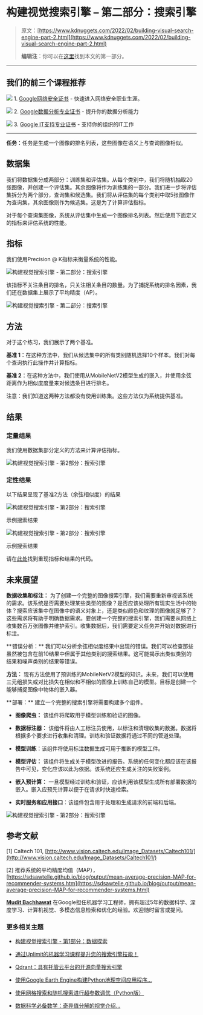 # 构建视觉搜索引擎 – 第二部分：搜索引擎

> 原文：[https://www.kdnuggets.com/2022/02/building-visual-search-engine-part-2.html](https://www.kdnuggets.com/2022/02/building-visual-search-engine-part-2.html)
> 
> **编辑注**：你可以在[这里](https://www.kdnuggets.com/2022/02/building-visual-search-engine-part-1.html)找到本文的第一部分。

* * *

## 我们的前三个课程推荐

![](../Images/0244c01ba9267c002ef39d4907e0b8fb.png) 1\. [Google网络安全证书](https://www.kdnuggets.com/google-cybersecurity) - 快速进入网络安全职业生涯。

![](../Images/e225c49c3c91745821c8c0368bf04711.png) 2\. [Google数据分析专业证书](https://www.kdnuggets.com/google-data-analytics) - 提升你的数据分析能力

![](../Images/0244c01ba9267c002ef39d4907e0b8fb.png) 3\. [Google IT支持专业证书](https://www.kdnuggets.com/google-itsupport) - 支持你的组织的IT工作

* * *

**任务**：任务是生成一个图像的排名列表，这些图像在语义上与查询图像相似。

## ****数据集****

我们将数据集分成两部分：训练集和评估集。从每个类别中，我们将随机抽取20张图像，并创建一个评估集。其余图像将作为训练集的一部分。我们进一步将评估集拆分为两个部分，查询集和候选集。我们将从评估集的每个类别中取5张图像作为查询集，其余图像则作为候选集。这是为了计算评估指标。

对于每个查询集图像，系统从评估集中生成一个图像排名列表。然后使用下面定义的指标来评估系统的性能。

## ****指标****

我们使用Precision @ K指标来衡量系统的性能。

![构建视觉搜索引擎 - 第二部分：搜索引擎](../Images/ecacb2ddf40649eab21e8273b7d8223b.png)

该指标不关注条目的排名，只关注相关条目的数量。为了捕捉系统的排名因素，我们还在数据集上展示了平均精度（AP）。

![构建视觉搜索引擎 - 第二部分：搜索引擎](../Images/f5f2afbb8c8477b3e700bc1ca5aa5e8d.png)

## ****方法****

对于这个练习，我们展示了两个基准。

**基准 1**：在这种方法中，我们从候选集中的所有类别随机选择10个样本。我们对每个查询执行此操作并计算指标。

**基准 2**：在这种方法中，我们使用从MobileNetV2模型生成的嵌入，并使用余弦距离作为相似度度量来对候选条目进行排名。

注意：我们知道这两种方法都没有使用训练集。这些方法仅为系统提供基准。

## ****结果****

### **定量结果**

我们使用数据集部分定义的方法来计算评估指标。

![构建视觉搜索引擎 - 第2部分：搜索引擎](../Images/6edafdc0fa801e4dc637b81754fe8838.png)

### **定性结果**

以下结果呈现了基准2方法（余弦相似度）的结果

![构建视觉搜索引擎 - 第2部分：搜索引擎](../Images/2983ecf874ba04552889d5a01297adfd.png)

示例搜索结果

![构建视觉搜索引擎 - 第2部分：搜索引擎](../Images/0923dfe0a1cc2646e27ea9398c492a33.png)

示例搜索结果

请在[此处](https://github.com/muditbac/caltech-search)找到重现指标和结果的代码。

## 未来展望

**数据收集和标注：** 为了创建一个完整的图像搜索引擎，我们需要重新审视该系统的需求。该系统是否需要处理某些类型的图像？是否应该处理所有现实生活中的物体？搜索应该集中在图像中的语义对象上，还是类似颜色和纹理的图像就足够了？这些需求将有助于明确数据需求。要创建一个完整的搜索引擎，我们需要从网络上收集数百万张图像并维护索引。收集数据后，我们需要定义任务并开始对数据进行标注。

** 错误分析：** 我们可以分析余弦相似度结果中出现的错误。我们可以检查那些虽然被包含在前10结果中但属于其他类别的搜索结果。这可能揭示出类似类别的结果和噪声类别的结果等错误。

**方法：** 现有方法使用了预训练的MobileNetV2模型的知识。未来，我们可以使用三元组损失或对比损失在相似和不相似的图像上训练自己的模型。目标是创建一个能够捕捉图像中物体的嵌入器。

** 部署：** 建立一个完整的搜索引擎将需要构建多个组件。

+   **图像爬虫：** 该组件将爬取用于模型训练和验证的图像。

+   **数据标注器：** 该组件将由人工标注员使用，以标注和清理收集的数据。数据将根据多个要求进行收集和清理。训练和验证数据将通过不同的管道处理。

+   **模型训练**：该组件将使用标注数据生成可用于推断的模型工件。

+   **模型评估：** 该组件将生成关于模型改进的报告。系统的任何变化都应该在该报告中可见，变化应该以此为依据。该系统还应生成关注的失败案例。

+   **嵌入预计算：** 一旦模型经过训练和验证，应该利用该模型生成所有部署数据的嵌入。嵌入应预先计算以便于在请求时快速检索。

+   **实时服务和应用接口**：该组件包含用于处理和生成请求的前端和后端。

![构建视觉搜索引擎 - 第2部分：搜索引擎](../Images/2ef582305ff797e5e409c939a606dcce.png)

## 参考文献

[1] Caltech 101, [http://www.vision.caltech.edu/Image_Datasets/Caltech101/](http://www.vision.caltech.edu/Image_Datasets/Caltech101/)

[2] 推荐系统的平均精度均值（MAP）， [https://sdsawtelle.github.io/blog/output/mean-average-precision-MAP-for-recommender-systems.htm](https://sdsawtelle.github.io/blog/output/mean-average-precision-MAP-for-recommender-systems.html)

**[Mudit Bachhawat](https://www.linkedin.com/in/muditbac/?originalSubdomain=in)** 在Google担任机器学习工程师，拥有超过5年的数据科学、深度学习、计算机视觉、多模态信息检索和优化的经验。欢迎随时留言或提问。

### 更多相关主题

+   [构建视觉搜索引擎 - 第1部分：数据探索](https://www.kdnuggets.com/2022/02/building-visual-search-engine-part-1.html)

+   [通过Uplimit的机器学习课程提升您的搜索引擎技能！](https://www.kdnuggets.com/2023/10/uplimit-elevate-your-search-engine-skills-search-with-ml-course)

+   [Qdrant：具有托管云平台的开源向量搜索引擎](https://www.kdnuggets.com/2023/02/qdrant-open-source-vector-search-engine-managed-cloud-platform.html)

+   [使用Google Earth Engine构建Python地理空间应用程序…](https://www.kdnuggets.com/2022/03/building-geospatial-application-python-google-earth-engine-greppo.html)

+   [使用网格搜索和随机搜索进行超参数调优（Python版）](https://www.kdnuggets.com/2022/10/hyperparameter-tuning-grid-search-random-search-python.html)

+   [数据科学必备数学：奇异值分解的视觉介绍…](https://www.kdnuggets.com/2022/06/essential-math-data-science-visual-introduction-singular-value-decomposition.html)
